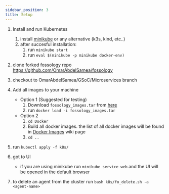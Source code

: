 ```yaml
---
sidebar_position: 3
title: Setup
---
```

<!--
SPDX-License-Identifier: CC-BY-SA-4.0

SPDX-FileCopyrightText: 2021 Omar AbdelSamea <omarmohamed168@gmail.com>
-->

1. Install and run Kubernetes 
   1. install [minikube](https://minikube.sigs.k8s.io/docs/start/) or any alternative (k3s, kind, etc..)
   2. after succesful installation: 
      1. run `minikube start`
      2. run `eval $(minikube -p minikube docker-env)`
2. clone forked fossology repo https://github.com/OmarAbdelSamea/fossology
3. checkout to OmarAbdelSamea/GSoC/Microservices branch
4. Add all images to your machine
   - Option 1 (Suggested for testing)
     1. Download `fossology_images.tar` from [here](https://drive.google.com/file/d/16lMpzCzTCGyDzh3z2ebQ56sK2a9SoWjt/view?usp=sharing)
     2. run `docker load -i fossology_images.tar`
   - Option 2
     1. `cd Docker`
     2. Build all docker images. the list of all docker images will be found in [Docker Images](/gsoc/docs/2021/microservice/dockerImages) wiki page
     3. `cd ..`

5. run `kubectl apply -f k8s/`
6. got to UI
   - if you are using minikube run `minikube service web` and the UI will be opened in the default browser
7. to delete an agent from the cluster run `bash k8s/fo_delete.sh -a <agent-name>`
